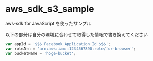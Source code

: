 aws_sdk_s3_sample
=================

aws-sdk for JavaScript を使ったサンプル

以下の部分は自分の環境に合わせて取得した情報で書き換えてください

```javascript
var appId = '$$$ Facebook Application Id $$$';
var roleArn = 'arn:aws:iam::1234567890:role/for-browser';
var bucketName = 'hoge-bucket';
```
